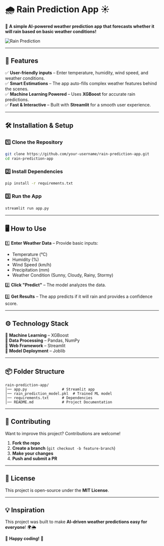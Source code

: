 # 🌧️ Rain Prediction App ☀️  

🚀 **A simple AI-powered weather prediction app that forecasts whether it will rain based on basic weather conditions!**  

![Rain Prediction](https://upload.wikimedia.org/wikipedia/commons/5/5f/Weather_Icons_-_Rain.png)  

---

## 📌 Features  
✅ **User-friendly inputs** – Enter temperature, humidity, wind speed, and weather conditions.  
✅ **Smart Estimations** – The app auto-fills complex weather features behind the scenes.  
✅ **Machine Learning Powered** – Uses **XGBoost** for accurate rain predictions.  
✅ **Fast & Interactive** – Built with **Streamlit** for a smooth user experience.  

---

## 🛠️ Installation & Setup  

### **1️⃣ Clone the Repository**  
```bash
git clone https://github.com/your-username/rain-prediction-app.git
cd rain-prediction-app
```

### **2️⃣ Install Dependencies**  
```bash
pip install -r requirements.txt
```

### **3️⃣ Run the App**  
```bash
streamlit run app.py
```

---

## 🖥️ How to Use  
1️⃣ **Enter Weather Data** – Provide basic inputs:  
   - Temperature (°C)  
   - Humidity (%)  
   - Wind Speed (km/h)  
   - Precipitation (mm)  
   - Weather Condition (Sunny, Cloudy, Rainy, Stormy)  

2️⃣ **Click "Predict"** – The model analyzes the data.  

3️⃣ **Get Results** – The app predicts if it will rain and provides a confidence score.  

---

## ⚙️ Technology Stack  
🔹 **Machine Learning** – XGBoost  
🔹 **Data Processing** – Pandas, NumPy  
🔹 **Web Framework** – Streamlit  
🔹 **Model Deployment** – Joblib  

---

## 📦 Folder Structure  
```
rain-prediction-app/
│── app.py                # Streamlit app  
│── rain_prediction_model.pkl  # Trained ML model  
│── requirements.txt      # Dependencies  
│── README.md             # Project Documentation  
``` 

---

## 🤝 Contributing  
Want to improve this project? Contributions are welcome!  

1. **Fork the repo**  
2. **Create a branch** (`git checkout -b feature-branch`)  
3. **Make your changes**  
4. **Push and submit a PR**  

---

## 📜 License  
This project is open-source under the **MIT License**.  

---

## 💡 Inspiration  
This project was built to make **AI-driven weather predictions easy for everyone**! 🌍🌦️  

🚀 **Happy coding!** 🚀
